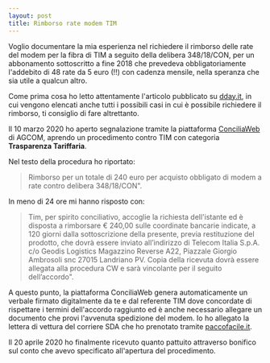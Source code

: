 ```yaml
---
layout: post
title: Rimborso rate modem TIM
---
```


Voglio documentare la mia esperienza nel richiedere il rimborso delle rate del
modem per la fibra di TIM a seguito della delibera 348/18/CON, per un
abbonamento sottoscritto a fine 2018 che prevedeva obbligatoriamente l'addebito
di 48 rate da 5 euro (!!) con cadenza mensile, nella speranza che sia utile a
qualcun altro.

Come prima cosa ho letto attentamente l'articolo pubblicato su
[dday.it](https://www.dday.it/redazione/34023/modem-libero-come-chiedere-il-rimborso-delle-rate-stai-pagando-o-hai-pagato-il-modem-senza-volerlo-tutti-i-possibili-casi),
in cui vengono elencati anche tutti i possibili casi in cui è possibile
richiedere il rimborso, ti consiglio di fare altrettanto.

Il 10 marzo 2020 ho aperto segnalazione tramite la piattaforma
[ConciliaWeb](https://conciliaweb.agcom.it/conciliaweb/) di AGCOM, aprendo un
procedimento contro TIM con categoria **Trasparenza Tariffaria**.

Nel testo della procedura ho riportato:

> Rimborso per un totale di 240 euro per acquisto obbligato di modem a rate
contro delibera 348/18/CON".

In meno di 24 ore mi hanno risposto con:

> Tim, per spirito conciliativo, accoglie la richiesta dell'istante ed è
> disposta a rimborsare € 240,00 sulle coordinate bancarie indicate, a 120
> giorni dalla sottoscrizione della presente, previa restituzione del prodotto,
> che dovrà essere inviato all’indirizzo di Telecom Italia S.p.A. c/o Geodis
> Logistics Magazzino Reverse A22, Piazzale Giorgio Ambrosoli snc 27015
> Landriano PV. Copia della ricevuta dovrà essere allegata alla procedura CW e
> sarà vincolante per il seguito dell’accordo".

A questo punto, la piattaforma ConciliaWeb genera automaticamente un verbale
firmato digitalmente da te e dal referente TIM dove concordate di rispettare i
termini dell'accordo raggiunto ed è anche necessario allegare un documento che
provi l'avvenuta spedizione del modem. Io ho allegato la lettera di vettura del
corriere SDA che ho prenotato tramite [paccofacile.it](https://paccofacile.it).

Il 20 aprile 2020 ho finalmente ricevuto quanto pattuito attraverso bonifico sul
conto che avevo specificato all'apertura del procedimento.

